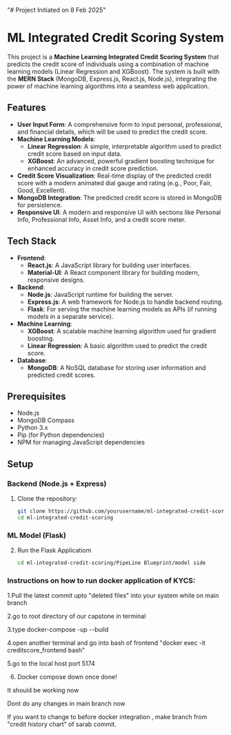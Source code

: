 "# Project Initiated on 8 Feb 2025" 
# ML Integrated Credit Scoring System

This project is a **Machine Learning Integrated Credit Scoring System** that predicts the credit score of individuals using a combination of machine learning models (Linear Regression and XGBoost). The system is built with the **MERN Stack** (MongoDB, Express.js, React.js, Node.js), integrating the power of machine learning algorithms into a seamless web application.

## Features

- **User Input Form**: A comprehensive form to input personal, professional, and financial details, which will be used to predict the credit score.
- **Machine Learning Models**:
  - **Linear Regression**: A simple, interpretable algorithm used to predict credit score based on input data.
  - **XGBoost**: An advanced, powerful gradient boosting technique for enhanced accuracy in credit score prediction.
- **Credit Score Visualization**: Real-time display of the predicted credit score with a modern animated dial gauge and rating (e.g., Poor, Fair, Good, Excellent).
- **MongoDB Integration**: The predicted credit score is stored in MongoDB for persistence.
- **Responsive UI**: A modern and responsive UI with sections like Personal Info, Professional Info, Asset Info, and a credit score meter.

## Tech Stack

- **Frontend**:
  - **React.js**: A JavaScript library for building user interfaces.
  - **Material-UI**: A React component library for building modern, responsive designs.
- **Backend**:
  - **Node.js**: JavaScript runtime for building the server.
  - **Express.js**: A web framework for Node.js to handle backend routing.
  - **Flask**: For serving the machine learning models as APIs (if running models in a separate service).
- **Machine Learning**:
  - **XGBoost**: A scalable machine learning algorithm used for gradient boosting.
  - **Linear Regression**: A basic algorithm used to predict the credit score.
- **Database**:
  - **MongoDB**: A NoSQL database for storing user information and predicted credit scores.

## Prerequisites

- Node.js
- MongoDB Compass
- Python 3.x
- Pip (for Python dependencies)
- NPM  for managing JavaScript dependencies

## Setup

### Backend (Node.js + Express)

1. Clone the repository:
   ```bash
   git clone https://github.com/yourusername/ml-integrated-credit-scoring.git
   cd ml-integrated-credit-scoring
   
### ML Model (Flask)

2. Run the Flask Applicatiom
   ```bash
   cd ml-integrated-credit-scoring/PipeLine Blueprint/model side


### Instructions on how to run docker application of KYCS: 

1.Pull the latest commit upto "deleted files" into your system while on main branch

2.go to root directory of our capstone in terminal 

3.type docker-compose -up --build

4.open another terminal and go into bash of frontend "docker exec -it creditscore_frontend bash"

5.go to the local host port 5174 

6. Docker compose down once done!

It should be working now

Dont do any changes in main branch now

If you want to change to before docker integration , make branch from "credit history chart" of sarab commit.